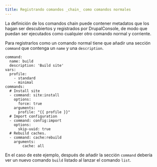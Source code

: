 ```yaml
---
title: Registrando comandos _chain_ como comandos normales
---
```

La definición de los comandos chain puede contener metadatos que los hagan ser descubiertos y registrados por DrupalConsole, de modo que puedan ser ejecutados como cualquier otro comando normal y corriente.

Para registrarlos como un comando normal tiene que añadir una sección `command` que contenga un `name` y una `description`.

```
command:
  name: build
  description: 'Build site'
vars:
  profile:
    - standard
    - minimal
commands:
  # Install site
  - command: site:install
    options:
      force: true
    arguments:
      profile: "{{ profile }}"
  # Import configuration
  - command: config:import
    options:
      skip-uuid: true
  # Rebuild caches.
  - command: cache:rebuild
    arguments:
        cache: all

```

En el caso de este ejemplo, después de añadir la sección `command` debería ver un nuevo comando `build` listado al lanzar el comando `list`.
